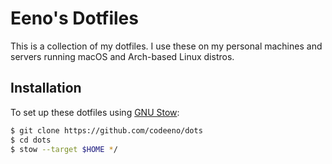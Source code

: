 # Eeno's Dotfiles

This is a collection of my dotfiles. I use these on my personal machines and servers running macOS and Arch-based Linux distros.

## Installation

To set up these dotfiles using [GNU Stow](https://www.gnu.org/software/stow/):

```zsh
$ git clone https://github.com/codeeno/dots
$ cd dots
$ stow --target $HOME */
```
